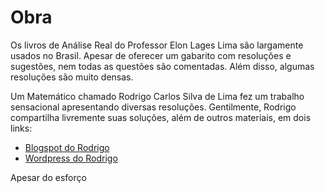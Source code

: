 # Obra



Os livros de Análise Real do Professor Elon Lages Lima são largamente usados no Brasil. Apesar de oferecer um gabarito com resoluções e sugestões, nem todas as questões são comentadas. Além disso, algumas resoluções são muito densas.

Um Matemático chamado Rodrigo Carlos Silva de Lima fez um trabalho sensacional apresentando diversas resoluções. Gentilmente, Rodrigo compartilha livremente suas soluções, além de outros materiais, em dois links:

* [Blogspot do Rodrigo](https://matematicapurafm.blogspot.com/2018/04/minhas-anotacoes-de-matematica-para.html)
* [Wordpress do Rodrigo](https://bmpa.wordpress.com/2012/04/29/minhas-anotacoes/)



Apesar do esforço